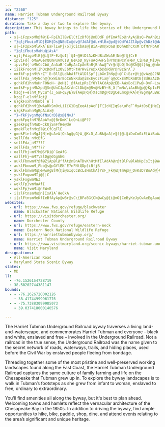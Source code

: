 ```yaml
---
id: "2260"
name: Harriet Tubman Underground Railroad Byway
distance: "125"
duration: Take a day or two to explore the byway.
description: This byway brings to life the stories of the Underground Railroad, a secret network of roads, waterways, trails, and hiding places along which enslaved African-Americans were helped to freedom before the Civil War.
path:
  - s|~iFzpxoMh@f@jE~FpEhIlBvElCtIzDfOj@nDDdF_@fEmAfEo@rAyAjBsQ~PoAhBi@dAaAbCWdAUdAg@tDUxNKnCc@`GcF`]_B|MgAzEyA|DyC`FqYx\}CfFmCzFyArEo@jCcF~V[fDKpBClCJtEXrDZjBt@tDf@~AvB|ExI~MrBvE~@zC|Mtl@`AxFbB|Nz@pGnIv`@`Ina@hAzIj@lGv@dFbFjPnD`J|A~CnCfEzz@~fA~BdDv@~At@`Cr@fENpB?lDUlH
  - "}qljFbuioMlD|EXM|Ds@NEdIx@dv@fJdAf@dLrHlBx@pd@tQdYdJZlUp@vZhDzl@dAfIvBfHrBfFhAjBt@|@fJhIbCdBjNnGlEfBlBn@lVhDhD`ArB|@xBpA|BfBlCxCvg@by@bZrg@dJ|NhVra@pBxElLr]rCrGtA`CfGlIfBrB~@p@pGdDbAt@hRtQ"
  - s|~iFzpxoMlAkA`EaFlLwPj\o]jCiCbAs@|BiA~Bm@xOaB|DQhADhCXxM`DfMrFbAR`Ir@pEJjMDxBUboAa[`FiArAOtCNx\pGjADbAK|FoDhRmMd@SlAMhCyJvPul@d@oCDcDAiG]eb@t@gSBgDaKmsB~LeWJw@JwBLo@IYDgCvDuj@KcAsG{FSg@Gk@JyA~Ian@k^}KmCmC{F_I_W_`@m@_Ae@mAEqAx@mJD{AUa`@MqEe@gCy@yC}LyY[eAGkACeFXaGb@oGjAcVlAwRh@mOCmB[eBgEaL
  - "}qljFbuioMaMuQiAsA"
  - ujljFdigoMlE|@i@fF~Ez@oI|`@I~@HlDtAzKHdBiAWoAE]Ne@f@}CrE
  - ipviFd{`oMwAGe@QOm@uAmCsB_BeKoD_NyFuAc@wFS{@Ym@a@c@}@e@_Ci@aB_MiUyAiC_AcAkAg@}ASkYQyCYyAg@uMaHsDsA}D]uOM{Ee@wC_AcMiGcv@gRyBSoC@wARkExAsCrB_IfH}@j@{BbA{B`@g^fBmDl@wDhB}ZjSsAx@}Bx@{@PmCRyPRiBPiBf@wGpDwDtC}@d@eCz@wCb@oCz@cMdF{N`IiClA_AXaGlAcDvAsGnEgE~EaDlBoEpB_Ar@yNjO_CjByE`D_Cr@uBXmDPsDj@uN~DgAh@{AjA{@fAuF|JwClDcInFiAZc@?GAAIOUEKCOA_@Fu@xLgz@vAsKr@iJPeFHgF?uEIwDi@{KsFgg@}@sK_@_OUyUs@ca@_@@w@YwB]eGaBiCgAmDkCiFuFkFqG_PkTkNiQ}DyD_QkM_A{@mB{BaDgFwCuFoIyP_Pe]{KeW_CmEkEiJsI_QcCaGgGaQqAwC{@yA_ByBqWwX}CgE{@kBwCuGiA_Dy@wCaL{i@s@sEImFhAkMN_D`Asj@cAMcAsBgFyMaKqZcFyAeOmD
  - ipviFd{`oMhCsCbA_AnAaB`CuHpAsCpAeBnB{BhAw@^Vr@r@bQ|Sd@Xh@@l}Ag_@nAq@n@iBjIwh@~BaGlB{C|FmFxPmMpLsJp^ePnIgFZq@Hk@tHix@PyAlBoI?iCR}@
  - iiikFroonM|IhQxDdHfLzOvJbMtFtHrHvEre@xXb@d@d@r@rBzGrA`J
  - omfkF~pjnMtVrZ^`B~Bll@LdAbAfFtAlDlSp^|LbXnIhNp@~@`C~Bzr@tj@vAz@J?NMlB{DrEaHFQCS
  - sellFda_nMyNdh@{HxWiArEoCnNkKda@iBxEyCzFia@`q@cCxEmMbXmBtE{BdHaAzDcC|MmAdMcFbpAz@LdGjoB_@f_@IdH]rX
  - gchkFd}hnMuHnFONoH~_@eHj]_@fAeLpRsEfOYlACdAp@zEB~AWxBoC|Pw@~DyF~LsAbEc@fCIxEHh@lBzArC`DhAd@fHlAh@^nGtL
  - omfkF~pjnMkXpd@Sn@UnCJpAXrAnCtDb@x@Rv@NzBY~B_O|^mNx\iAxBk@p@}KpIcFhDaPvH
  - kzqjF~elnM_MyCu^{J_GuFqEyE}B{Aep@qH}XsCmDg@cDgCeLmKg@kA}@}Eg@qAuBWiADmDx@uGOaAQgD_BeNgI}GmEoRaR{CiCiAWaP[mBW_EmA}D_BkQaGeGqBiASyCQsi@^uJ_@gG}@qEeAyDqA{PgHiJgD_Ba@}Ce@wFSoB@mXxAqEJiDC}F[{\qEgcB_VwGe@wAD_@KWa@aBxA
  - kzqjF~elnMfJqt@
  - u}gkFxxhnMbWb[`W`[
  - gchkFd}hnM{@wAaRkSmOcLiI{G}DqEeeAipAcF}F{]cN{]qSa\uPqF`MyAtDsEjHeIpNqN|UYjAUlCs@nQmBfn@UxAYfAyZhr@_ZzRgBiM{AgHaWuaAy@{BsC{E}BkCcCuBaBeBsBqCwCwFeAmC{YkeAmE{KmAeC}AaBiHwEe@a@oB_CaGcJoB}AqYqKyBiAwD{BsC}@eYaE{AG}A@wIp@sB?}DYyTwDwP}CkDeAgVgKuA_AcAkAcAsByDwLaD_I{Mw[iSge@_BaCgBwBqJwEsFyCSWiEgA}BFiCdAyCdBiCx@}@LoA?cAGmBc@oCyAg@_@cDuDoAmAuMgGo@k@}BwCk@oAiJwZeFy[mAwDoAaC_AsAmx@wcAqKoMgJkJc@_@yA|BwAvBeDrE_AdA{A|Am@j@oBxA_BfA}A~@]RqExBoDpAoCx@yFpAkFjAuCp@uAZoAXm@LkGtAoGvA{Dz@cGnAmDv@iGrA{A\m@HeBTm@BsAHuBBg@C{@?uCUm@OaAWkBe@wCiA{CsB_AaAsBkCcAeByBcFiBmIc@yEm@eEiAmDoBiDy@cA_D{BsCqAsASmGe@gg@{CcEAqC`@yDdBcAz@iBxBi@l@{@~AaA`E
  - u}gkFxxhnMgBpAiAx@
  - "}~fkFjvgnMgGfNsCrD}@x@}NvJ"
  - gzekFpqfnM?BAbAYx@}BrDmK`LcQnLi@P??
  - gzekFpqfnMuD~CkUjSmFfHe@dA
  - gmekFlefnMc@l@iCfCqFlE
  - gmekFlefnMgJ{N]e@cAeA[QsAg@gG}A_@KcD_AuBk@aA]e@]{@i@iDoCmGiE[WiBuAaGoDqJ_GqJmDwFeB
  - sellFda_nMcBfG
  - sellFda_nM????
  - sellFda_nM????
  - oallFhj~mM?h@SfDi@`GeAfG
  - oallFhj~mM?\SlDg@dGgAhG
  - auklFbnwmM?@f@ZjAp@l@^fAt@nBnATDvKhHtMfIlAdAh@r@tBlFv@lAbHpCsItj@WdCFrA`@tDHzC}ArGqAvDy@nAeCxCeA|@oBtBmB|CsAtCyKf_@Wn@aD|KgBfGc@bBq@tBg@`A}@bA_A`@}APc@Ac@Ck@A?\KfG
  - auklFbnwmM_Fbb@s@pGYlEK`E?nFNtQDp]iBfjB
  - auklFbnwmMq@e@wAgB[M{@i@SIqCcBcLsHmCkA}YsF_Fk@u@TmAp@_QvKsDrBoAd@}Cr@q@FkDBuRt@qF\aFf@oE|@yPvH}CjAcCp@sGhAwANkCLaBKmBg@yTkKuAg@oR_F{KoD_KuD_HwDiNyGeKwF}HmGyDmCkSqMaPeJgCiBeBiBcBsBe_@sg@iAkA_Ag@_C}@mASkFYqLgCyJoBC?qASs@I_BEiETiB\gEjBoR`K}BtA
  - ysklFxgwmMIj@]|C
  - ysklFxgwmMEZ
  - wqklFp}vmMaAfI
  - wqklFp}vmMi@nEWvB
  - i|zlFtnsmMu@n[IxA}A`HeCkA
  - i|zlFtnsmMeKfIeBfAyAp@wBr@sC\{BFaBG{Ck@wCy@{i@mO{CeByKeJyCwAeEgAau@gPaFm@sDMuB]uXyEiBe@cUeKsKeHgCq@eK{AmD_@cBDwIrAkFp@qAFoPK{`A_BqWgKd@cCjg@o|CfIw]j@eDLiDCcE{A}z@YkLYeCOe@
websites:
  - url: https://www.fws.gov/refuge/blackwater
    name: Blackwater National Wildlife Refuge
  - url: https://visitdorchester.org/
    name: Dorchester County
  - url: https://www.fws.gov/refuge/eastern-neck
    name: Eastern Neck National Wildlife Refuge
  - url: https://harriettubmanbyway.org/
    name: Harriet Tubman Underground Railroad Byway
  - url: https://www.visitmaryland.org/scenic-byways/harriet-tubman-underground-railroad
    name: Visit Maryland
designations:
  - All-American Road
  - Maryland State Scenic Byway
states:
  - MD
ll:
  - -76.1526164728719
  - 38.50202744381147
bounds:
  - - -76.2626720002126
    - 38.41744999961776
  - - -75.73883099985073
    - 39.037418000140576

---
```


The Harriet Tubman Underground Railroad byway traverses a living land-and-waterscape, and commemorates Harriet Tubman and everyone – black and white, enslaved and free – involved in the Underground Railroad. Not a railroad in the true sense, the Underground Railroad was the name given to the secret network of roads, waterways, trails, and hiding places, used before the Civil War by enslaved people fleeing from bondage.

Threading together some of the most pristine and well-preserved working landscapes found along the East Coast, the Harriet Tubman Underground Railroad captures the same culture of family farming and life on the Chesapeake that Tubman grew up in. To explore the byway landscapes is to walk in Tubman’s footsteps as she grew from infant to woman, enslaved to free, ordinary to extraordinary.

You’ll find amenities all along the byway, but it's best to plan ahead. Welcoming towns and hamlets reflect the vernacular architecture of the Chesapeake Bay in the 1850s. In addition to driving the byway, find ample opportunities to hike, bike, paddle, shop, dine, and attend events relating to the area’s significant and unique heritage.
